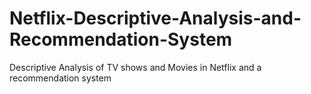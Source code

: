 # Netflix-Descriptive-Analysis-and-Recommendation-System
Descriptive Analysis of TV shows and Movies in Netflix and a recommendation system
